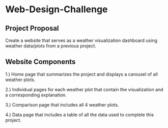 # Web-Design-Challenge

## Project Proposal
Create a website that serves as a weather visualization dashboard using weather data/plots from a previous project.

## 

## Website Components

1.) Home page that summarizes the project and displays a carousel of all weather plots.

2.) Individual pages for each weather plot that contain the visualization and a corresponding explanation.

3.) Comparison page that includes all 4 weather plots. 

4.) Data page that includes a table of all the data used to complete this project. 
